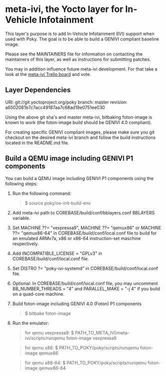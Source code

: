 meta-ivi, the Yocto layer for In-Vehicle Infotainment
=====================================================

This layer's purpose is to add In-Vehicle Infotainment (IVI) support when
used with Poky.  The goal is to be able to build a GENIVI compliant baseline
image.

Please see the MAINTAINERS file for information on contacting the maintainers
of this layer, as well as instructions for submitting patches.

You may in addition influence future meta-ivi development. For that take a
look at the [meta-ivi Trello board](https://trello.com/b/HplBZa2l) and vote.

Layer Dependencies
------------------

URI: git://git.yoctoproject.org/poky
branch: master
revision: a6502081b7c7acc49187aa7c68ad19e0751ee030

Using the above git sha's and master meta-ivi, bitbaking foton-image is
known to work (the foton-image build should be GENIVI 4.0 compliant).

For creating specific GENIVI compliant images, please make sure you git
checkout on the desired meta-ivi branch and follow the build instructions
located in the README.md file.

Build a QEMU image including GENIVI P1 components
--------------------------------------------------

You can build a QEMU image including GENIVI P1 components using the
following steps:

1. Run the following command:

   > $ source poky/oe-init-build-env

2. Add meta-ivi path to COREBASE/build/conf/bblayers.conf BBLAYERS variable.

3. Set MACHINE ??= "vexpressa9", MACHINE ??= "qemux86" or MACHINE ??= "qemux86-64"
in COREBASE/build/conf/local.conf file to build for an emulated ARMv7a, x86 or x86-64
instruction-set maschine respectively.

4. Add INCOMPATIBLE_LICENSE = "GPLv3" in COREBASE/build/conf/local.conf file.

5. Set DISTRO ?= "poky-ivi-systemd" in COREBASE/build/conf/local.conf file.

6. Optional: In COREBASE/build/conf/local.conf file, you may uncomment
BB_NUMBER_THREADS = "4" and PARALLEL_MAKE = "-j 4" if you build on a
quad-core machine.

7. Build foton-image including GENIVI 4.0 (Foton) P1 components

   > $ bitbake foton-image

8. Run the emulator:

   > for qemu vexpressa9:
   > $ PATH_TO_META_IVI/meta-ivi/scripts/runqemu foton-image vexpressa9

   > for qemu x86:
   > $ PATH_TO_POKY/poky/scripts/runqemu foton-image qemux86

   > for qemu x86-64:
   > $ PATH_TO_POKY/poky/scripts/runqemu foton-image qemux86-64
